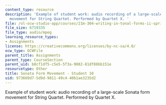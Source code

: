```yaml
---
content_type: resource
description: 'Example of student work: audio recording of a large-scale Sonata form
  movement for String Quartet. Performed by Quartet X. '
file: /ol-ocw-studio-app/courses/21m-304-writing-in-tonal-forms-ii-spring-2009/973669d75d9d981149c440b1ae3235d2_quartet10.mp3
file_size: 6719335
file_type: audio/mpeg
learning_resource_types:
- Assignments
license: https://creativecommons.org/licenses/by-nc-sa/4.0/
ocw_type: OCWFile
parent_title: Assignments
parent_type: CourseSection
parent_uid: b8cf1df5-c5e5-5f3a-9082-81df88bb151e
resourcetype: Other
title: Sonata Form Movement - Student 10
uid: 973669d7-5d9d-9811-49c4-40b1ae3235d2
---
```

Example of student work: audio recording of a large-scale Sonata form movement for String Quartet. Performed by Quartet X. 